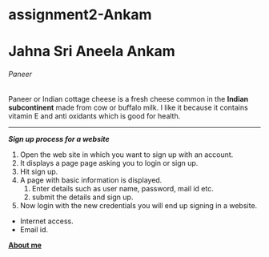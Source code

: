 # assignment2-Ankam
# Jahna Sri Aneela Ankam
###### Paneer
Paneer or Indian cottage cheese is a fresh cheese common in the **Indian subcontinent** made from cow or buffalo milk. I like it because it contains vitamin E and anti oxidants which is good for health.
***
***Sign up process for a website***
1. Open the web site in which you want to sign up with an account.
2. It displays a page page asking you to login or sign up.
3. Hit sign up.
4. A page with basic information is displayed.
   1. Enter details such as user name, password, mail id etc.
   2. submit the details and sign up.
5. Now login with the new credentials you will end up signing in a website.

- Internet access.
- Email id.

**[About me](AboutMe.md)**

